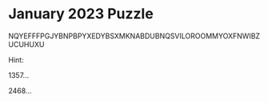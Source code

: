 # January 2023 Puzzle

NQYEFFFPGJYBNPBPYXEDYBSXMKNABDUBNQSVILOROOMMYOXFNWIBZUCUHUXU


Hint:

1357...

2468...